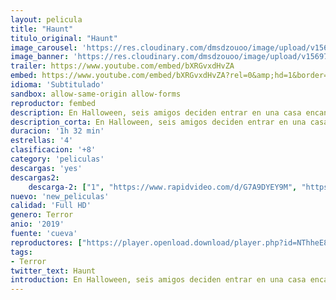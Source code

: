 ```yaml
---
layout: pelicula
title: "Haunt"
titulo_original: "Haunt"
image_carousel: 'https://res.cloudinary.com/dmsdzouoo/image/upload/v1569795178/haunt-min_op1hzv.jpg'
image_banner: 'https://res.cloudinary.com/dmsdzouoo/image/upload/v1569795177/haunt-ss-min_zl9cfe.jpg'
trailer: https://www.youtube.com/embed/bXRGvxdHvZA
embed: https://www.youtube.com/embed/bXRGvxdHvZA?rel=0&amp;hd=1&border=0&wmode=opaque&enablejsapi=1&modestbranding=1&controls=1&showinfo=1
idioma: 'Subtitulado'
sandbox: allow-same-origin allow-forms
reproductor: fembed
description: En Halloween, seis amigos deciden entrar en una casa encantada que promete ofrecer una experiencia extrema a base de explotar sus miedos más profundos. La noche se volverá mortal cuando se den cuenta de que algunos monstruos son reales.
description_corta: En Halloween, seis amigos deciden entrar en una casa encantada que promete ofrecer una experiencia extrema a base de explotar sus miedos más profundos. La noche se volverá mortal cuando se den cuenta de que algunos monstruos son reales.
duracion: '1h 32 min'
estrellas: '4'
clasificacion: '+8'
category: 'peliculas'
descargas: 'yes'
descargas2:
    descarga-2: ["1", "https://www.rapidvideo.com/d/G7A9DYEY9M", "https://www.google.com/s2/favicons?domain=www.rapidvideo.com","RapidVideo","https://res.cloudinary.com/imbriitneysam/image/upload/v1541473684/mexico.png", "Latino", "Full HD"]
nuevo: 'new_peliculas'
calidad: 'Full HD'
genero: Terror
anio: '2019'
fuente: 'cueva'
reproductores: ["https://player.openload.download/player.php?id=NThheE8vVlFPWUVQaGo2Y0JxclF0bkowMEJHamk0R1pDNklZWSt2UVZSN08zMUVnb25SZGVwM0lzemEySVVYbG1wV21xNjlIZHk5YzNvVHFtN2MvYVE9PQ","https://tutumeme.net/embed/player.php?u=bXQ3ajJOaW1wcFRGcEs2VW5XRGExTlRPMytmUnc3bHVwcWhoenVIUjI5SHF5TlNwc0taaG1jN2gwZHZSNTlIRHVhV2tZWitkNUtDVDNOL1ZvYW1rYjJOam02RT0","https://api.cuevana3.io/olpremium/gd.php?file=ek5lbm9xYWNrS0xNejZabVlkSFIyTkxQb3BPWDB0UFkwY3lvbjJIRjBPQ1QwNStUck1mVG9kVExvM0djeHA3VnFybXRscUdvMWRXNHRZbU1lYXVUeDg2cGpKVmp4cXpBejYxcGxJcW9zdFdVcmFXSWk2eTB3cXk5b29pS3FMYkFsSzFqbG1TOHk4UzZ6NlNGaXM2cXhORzlpWUI3cDlqSGxyMTZmMlhXMk5TNnk0MkVvTlhad3J1MWxJdUsxcEhYdWF5cmlYaWJyTVNVMDRTTWQ2VFd5TStvYklLRWlNbmYxOG1ZYjZ6SDFBPT0","https://api.cuevana3.io/stream/index.php?file=ek5lbm9xYWNrS0xYMTZLa2xNbkdvY3ZTb3BtZng4TGp6ZFpobGFMUGtPREYxWjVtWUpTV281MlRaV0NVMHRIbTFOS25ZSmJSenFMWTEybG5acGVacTVUQ2hvZDFzc0M3cUpHZ29tYz0","https://api.cuevana3.io/rr/gd.php?h=ek5lbm9xYWNrS0xJMVp5b21KREk0dFBLbjVkaHhkRGdrOG1jbnBpUnhhS1YxM1prWnFuVXU2N0dyYUIxazZ6QmxNS1VqS3FUa3NhWG1weVJwSmpDMk02U3FadVkyUT09","https://api.cuevana3.io/stream/index.php?file=ek5lbm9xYWNrS0xJMVp5b21KREk0dFBLbjVkaHhkRGdrOG1jbnBpUnhhS1YxM1prWnFuVXU2N0dyYUIxazZ6QmxNS1VqS3FUa3NhWG1weVJwSmpDMk02U3FadVkyYURhMDlLYW5walN5ZUxZMHFadnJNZlU"]
tags:
- Terror
twitter_text: Haunt
introduction: En Halloween, seis amigos deciden entrar en una casa encantada que promete ofrecer una experiencia extrema a base de explotar sus miedos más profundos. La noche se volverá mortal cuando se den cuenta de que algunos monstruos son reales.
---
```



 







